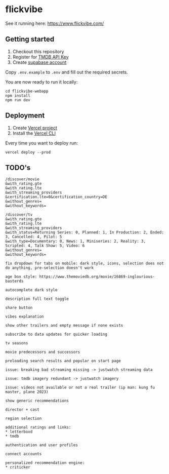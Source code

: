 # flickvibe

See it running here: https://www.flickvibe.com/

## Getting started

1. Checkout this repository
2. Register for [TMDB API Key](https://developers.themoviedb.org/3/getting-started/introduction)
3. Create [supabase account](https://app.supabase.com/)

Copy `.env.example` to `.env` and fill out the required secrets.

You are now ready to run it locally:
```shell
cd flickvibe-webapp
npm install
npm run dev
```

## Deployment

1. Create [Vercel project](https://vercel.com/dashboard)
2. Install the [Vercel CLI](https://vercel.com/docs/cli)

Every time you want to deploy run:
```shell
vercel deploy --prod
```


## TODO's
```
/discover/movie
&with_rating.gte
&with_rating.lte
&with_streaming_providers
&certification.lte=0&certification_country=DE
&without_genres=
&without_keywords=

/discover/tv
&with_rating.gte
&with_rating.lte
&with_streaming_providers
&with_status=Returning Series: 0, Planned: 1, In Production: 2, Ended: 3, Cancelled: 4, Pilot: 5
&with_type=Documentary: 0, News: 1, Miniseries: 2, Reality: 3, Scripted: 4, Talk Show: 5, Video: 6
&without_genres=
&without_keywords=

fix dropdown for tabs on mobile: dark style, icons, selection does not do anything, pre-selection doesn't work

age box style: https://www.themoviedb.org/movie/16869-inglourious-basterds

autocomplete dark style

description full text toggle

share button

vibes explanation

show other trailers and empty message if none exists

subscribe to data updates for quicker loading

tv seasons

movie predecessors and successors

preloading search results and popular on start page

issue: breaking bad streaming missing -> justwatch streaming data

issue: tmdb imagery redundant -> justwatch imagery

issue: videos not available or not a real trailer (ip man: kung fu master, plane 2023)

show generic recommendations

director + cast

region selection

additional ratings and links:
* letterboxd
* tmdb

authentication and user profiles

connect accounts

personalized recommendation engine:
* criticker
```
